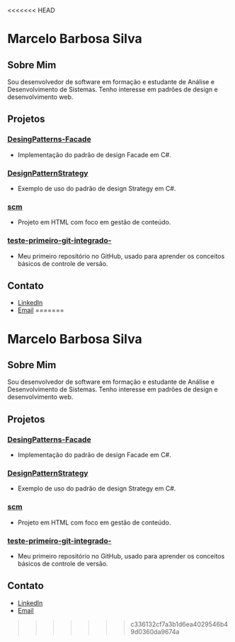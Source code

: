 <<<<<<< HEAD
# Marcelo Barbosa Silva

## Sobre Mim

Sou desenvolvedor de software em formação e estudante de Análise e Desenvolvimento de Sistemas. Tenho interesse em padrões de design e desenvolvimento web.

## Projetos

### [DesingPatterns-Facade](https://github.com/MarceloBarbosaSilva/DesingPatterns-Facade)
- Implementação do padrão de design Facade em C#.

### [DesignPatternStrategy](https://github.com/MarceloBarbosaSilva/DesignPatternStrategy)
- Exemplo de uso do padrão de design Strategy em C#.

### [scm](https://github.com/MarceloBarbosaSilva/scm)
- Projeto em HTML com foco em gestão de conteúdo.

### [teste-primeiro-git-integrado-](https://github.com/MarceloBarbosaSilva/teste-primeiro-git-integrado-)
- Meu primeiro repositório no GitHub, usado para aprender os conceitos básicos de controle de versão.

## Contato

- [LinkedIn](https://www.linkedin.com/in/mabarbosasilva/)
- [Email](mailto:marcelo.silva8115@gmail.com)
=======
# Marcelo Barbosa Silva

## Sobre Mim

Sou desenvolvedor de software em formação e estudante de Análise e Desenvolvimento de Sistemas. Tenho interesse em padrões de design e desenvolvimento web.

## Projetos

### [DesingPatterns-Facade](https://github.com/MarceloBarbosaSilva/DesingPatterns-Facade)
- Implementação do padrão de design Facade em C#.

### [DesignPatternStrategy](https://github.com/MarceloBarbosaSilva/DesignPatternStrategy)
- Exemplo de uso do padrão de design Strategy em C#.

### [scm](https://github.com/MarceloBarbosaSilva/scm)
- Projeto em HTML com foco em gestão de conteúdo.

### [teste-primeiro-git-integrado-](https://github.com/MarceloBarbosaSilva/teste-primeiro-git-integrado-)
- Meu primeiro repositório no GitHub, usado para aprender os conceitos básicos de controle de versão.

## Contato

- [LinkedIn](https://www.linkedin.com/in/mabarbosasilva/)
- [Email](mailto:marcelo.silva8115@gmail.com)
>>>>>>> c336132cf7a3b1d6ea4029546b49d0360da9674a
